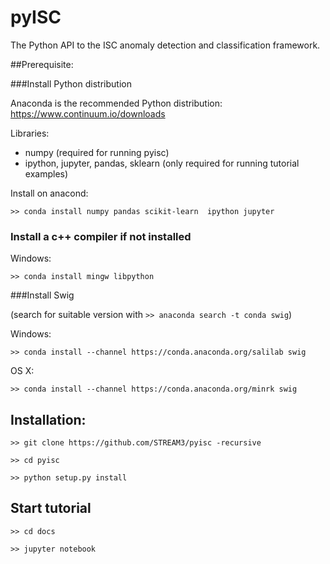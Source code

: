 # pyISC 

The Python API to the ISC anomaly detection and classification framework.


##Prerequisite:

###Install Python distribution 

Anaconda is the recommended Python distribution: https://www.continuum.io/downloads

Libraries: 
- numpy (required for running pyisc)
- ipython, jupyter, pandas, sklearn (only required for running tutorial examples)
           
Install on anacond:  

`>> conda install numpy pandas scikit-learn  ipython jupyter`

### Install a c++ compiler if not installed

Windows:

`>> conda install mingw libpython`

###Install Swig

(search for suitable version with `>> anaconda search -t conda swig`)

Windows:

`>> conda install --channel https://conda.anaconda.org/salilab swig`

OS X:

`>> conda install --channel https://conda.anaconda.org/minrk swig`


## Installation:

`>> git clone https://github.com/STREAM3/pyisc -recursive`

`>> cd pyisc`

`>> python setup.py install`

## Start tutorial

`>> cd docs`

`>> jupyter notebook`
